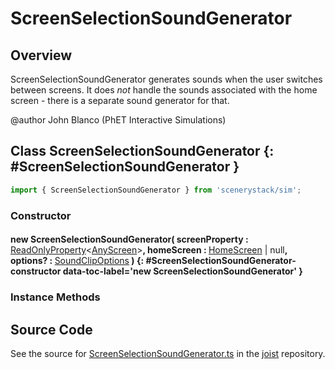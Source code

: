 # ScreenSelectionSoundGenerator

## Overview

ScreenSelectionSoundGenerator generates sounds when the user switches between screens.  It does *not* handle the
sounds associated with the home screen - there is a separate sound generator for that.

@author John Blanco (PhET Interactive Simulations)

## Class ScreenSelectionSoundGenerator {: #ScreenSelectionSoundGenerator }


```js
import { ScreenSelectionSoundGenerator } from 'scenerystack/sim';
```
### Constructor

#### new ScreenSelectionSoundGenerator( screenProperty : <span style="font-weight: 400;">[ReadOnlyProperty](../axon/ReadOnlyProperty.md)&lt;[AnyScreen](../sim/Screen.md#AnyScreen)&gt;</span>, homeScreen : <span style="font-weight: 400;">[HomeScreen](../sim/HomeScreen.md) | <span style="color: hsla(calc(var(--md-hue) + 180deg),80%,40%,1);">null</span></span>, options? : <span style="font-weight: 400;">[SoundClipOptions](../tambo/SoundClip.md#SoundClipOptions)</span> ) {: #ScreenSelectionSoundGenerator-constructor data-toc-label='new ScreenSelectionSoundGenerator' }

### Instance Methods





## Source Code

See the source for [ScreenSelectionSoundGenerator.ts](https://github.com/phetsims/joist/blob/main/js/ScreenSelectionSoundGenerator.ts) in the [joist](https://github.com/phetsims/joist) repository.
